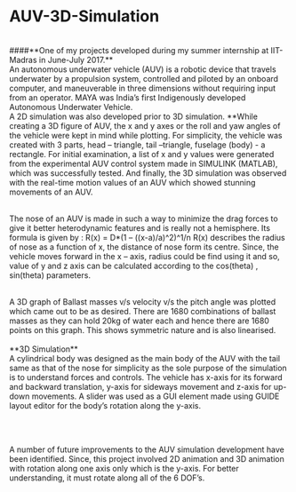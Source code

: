 # AUV-3D-Simulation
<br />
####**One of my projects developed during my summer internship at IIT-Madras in June-July 2017.**
<br />
An autonomous underwater vehicle (AUV) is a robotic device that travels underwater by a propulsion system, controlled and piloted by an onboard computer, and maneuverable in three dimensions without requiring input from an operator. MAYA was India’s first Indigenously developed Autonomous Underwater Vehicle.
<br />
A 2D simulation was also developed prior to 3D simulation.
**While creating a 3D figure of AUV, the x and y axes or the roll and yaw angles of the vehicle were kept in mind while plotting. For simplicity, the vehicle was created with 3 parts, head – triangle, tail –triangle, fuselage (body)  - a rectangle.
For initial examination, a list of x and y values were generated from the experimental AUV control system made in SIMULINK (MATLAB), which was successfully tested. And finally, the 3D simulation was observed with the real-time motion values of an AUV which showed stunning movements of an AUV.

<br />
<br />

The nose of an AUV is made in such a way to minimize the drag forces to give it better heterodynamic features and is really not a hemisphere. Its formula is given by :
		R(x)    =  D*(1 – ((x-a)/a)^2)^1/n
R(x) describes the radius of nose as a function of x, the distance of nose form its centre. Since, the vehicle moves forward in the x – axis, radius could be find using it and so, value of y and z axis can be calculated according to the cos(theta) , sin(theta) parameters.

<br />
A 3D graph of Ballast masses v/s velocity v/s the pitch angle was plotted which came out to be as desired. There are 1680 combinations of ballast masses as they can hold 20kg of water each and hence there are 1680 points on this graph. This shows symmetric nature and is also linearised.
<br /><br />
**3D Simulation**
<br />
A cylindrical body was designed as the main body of the AUV with the tail same as that of the nose for simplicity as the sole purpose of the simulation is to understand forces and controls.
The vehicle has x-axis for its forward and backward translation, y-axis for sideways movement and z-axis for up-down movements. A slider was used as a GUI element made using GUIDE layout editor for the body’s rotation along the y-axis. 

<br /><br />

A number of future improvements to the AUV simulation development have been  identified.
Since, this project involved 2D animation and 3D animation with rotation along one axis only which is the y-axis. For better understanding, it must rotate along all of the 6 DOF’s. 
